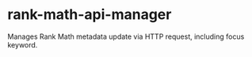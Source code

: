# rank-math-api-manager
Manages Rank Math metadata update via HTTP request, including focus keyword.
